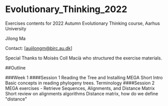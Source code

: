 # Evolutionary_Thinking_2022

Exercises contents for 2022 Autumn Evolutionary Thinking course, Aarhus University


Jilong Ma

Contact: [aujilongm@birc.au.dk]


Special Thanks to Moisès Coll Macià who structured the exercise materials.

##Outline

###Week 1
####Session 1 Reading the Tree and Installing MEGA
Short Intro
Basic concepts in reading phylogeny trees.
Terminology
####Session 2 MEGA exercises - Retrieve Sequences, Alignments, and Distance Matrix
Short review on alignments algorithms
Distance matrix, how do we define "distance"
